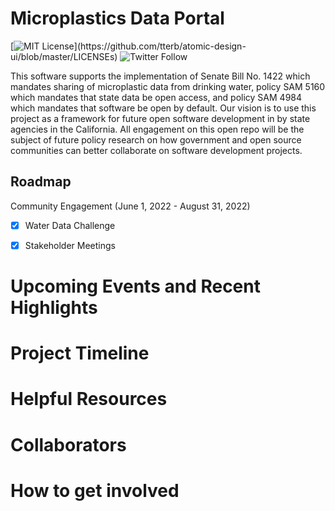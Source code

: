 # Microplastics Data Portal
[![MIT License](https://img.shields.io/apm/l/atomic-design-ui.svg?)](https://github.com/tterb/atomic-design-ui/blob/master/LICENSEs)
![Twitter Follow](https://img.shields.io/twitter/follow/ThePlastiverse?style=social)

This software supports the implementation of Senate Bill No. 1422 which mandates sharing of microplastic data from drinking water, policy SAM 5160 which mandates that state data be open access, and policy SAM 4984 which mandates that software be open by default. Our vision is to use this project as a framework for future open software development in by state agencies in the California. All engagement on this open repo will be the subject of future policy research on how government and open source communities can better collaborate on software development projects. 

## Roadmap

Community Engagement (June 1, 2022 - August 31, 2022)
* [x] Water Data Challenge
* [x] Stakeholder Meetings


# Upcoming Events and Recent Highlights

# Project Timeline

# Helpful Resources

# Collaborators

# How to get involved

